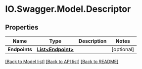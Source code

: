 # IO.Swagger.Model.Descriptor
## Properties

Name | Type | Description | Notes
------------ | ------------- | ------------- | -------------
**Endpoints** | [**List&lt;Endpoint&gt;**](Endpoint.md) |  | [optional] 

[[Back to Model list]](../README.md#documentation-for-models) [[Back to API list]](../README.md#documentation-for-api-endpoints) [[Back to README]](../README.md)

